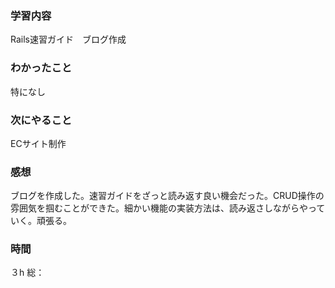 ### 学習内容
Rails速習ガイド　ブログ作成
### わかったこと
特になし
### 次にやること
ECサイト制作
### 感想
ブログを作成した。速習ガイドをざっと読み返す良い機会だった。CRUD操作の雰囲気を掴むことができた。細かい機能の実装方法は、読み返さしながらやっていく。頑張る。
### 時間
３h
総：
